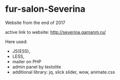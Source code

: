 # fur-salon-Severina
Website from the end of 2017

active link to website: http://severina.gamanm.ru/

Here used:
- JS(ES5),
- LESS,
- mailer on PHP
- admin panel by textolite
- additional library: jq, slick slider, wow, animate.css
